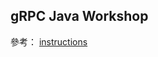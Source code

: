 gRPC Java Workshop
------------------

參考： [instructions](http://retroryan8080.gitlab.io/grpc-java-workshop/)
